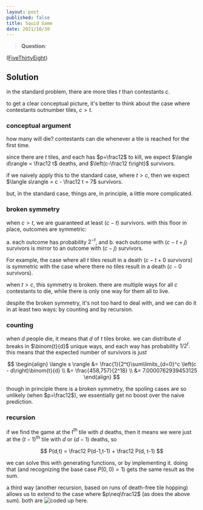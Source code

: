 ```yaml
---
layout: post
published: false
title: Squid Game
date: 2021/10/30
---
```


>**Question**:

<!--more-->

([FiveThirtyEight](URL))

## Solution

in the standard problem, there are more tiles $t$ than contestants $c$.

to get a clear conceptual picture, it's better to think about the case where contestants outnumber tiles, $c > t$. 

### conceptual argument

how many will die? contestants can die whenever a tile is reached for the first time. 

since there are $t$ tiles, and each has $p=\frac12$ to kill, we expect $\langle d\rangle = \frac12 t$ deaths, and $\left(c-\frac12 t\right)$ survivors.

if we naively apply this to the standard case, where $t > c$, then we expect $\langle s\rangle = c - \frac12 t = 7$ survivors.

but, in the standard case, things are, in principle, a little more complicated.

### broken symmetry

when $c > t,$ we are guaranteed at least $(c - t)$ survivors. with this floor in place, outcomes are symmetric: 

a. each outcome has probability $2^{-t}$, and 
b. each outcome with $(c - t + j)$ survivors is mirror to an outcome with $(c - j)$ survivors. 

For example, the case where all $t$ tiles result in a death ($c- t + 0$ survivors) is symmetric with the case where there no tiles result in a death ($c-0$ survivors).

when $t > c,$ this symmetry is broken. there are multiple ways for all $c$ contestants to die, while there is only one way for them all to live.

despite the broken symmetry, it's not too hard to deal with, and we can do it in at least two ways: by counting and by recursion.

### counting

when $d$ people die, it means that $d$ of $t$ tiles broke. we can distribute $d$ breaks in $\binom{t}{d}$ unique ways, and each way has probability $1/2^t.$ this means that the expected number of survivors is just

$$
\begin{align}
\langle s \rangle &= \frac{1}{2^t}\sum\limits_{d=0}^c \left(c - d\right)\binom{t}{d} \\
&= \frac{458,757}{2^18} \\
&= 7.0000762939453125
\end{align}
$$

though in principle there is a broken symmetry, the spoling cases are so unlikely (when $p=\frac12$), we essentially get no boost over the naive prediction.

### recursion

if we find the game at the $t^\text{th}$ tile with $d$ deaths, then it means we were just at the $(t-1)^\text{th}$ tile with $d$ or $(d-1)$ deaths, so

$$
P(d,t) = \frac12 P(d-1,t-1) + \frac12 P(d, t-1)
$$

we can solve this with generating functions, or by implementing it. doing that (and recognizing the base case $P(0,0) = 1$) gets the same result as the sum.

a third way (another recursion, based on runs of death-free tile hopping) allows us to extend to the case where $p\neq\frac12$ (as does the above sum). both are ![coded up here](https://colab.research.google.com/drive/1emNV-9L6_hC4Vs5ZDQtet6GqbmsT9Jmi#scrollTo=9lxqhre9biUz).


<br>
